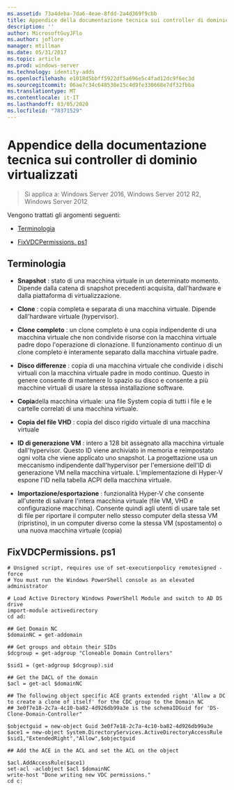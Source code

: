 ```yaml
---
ms.assetid: 73a4deba-7da6-4eae-8fdd-2a4d369f9cbb
title: Appendice della documentazione tecnica sui controller di dominio virtualizzati
description: ''
author: MicrosoftGuyJFlo
ms.author: joflore
manager: mtillman
ms.date: 05/31/2017
ms.topic: article
ms.prod: windows-server
ms.technology: identity-adds
ms.openlocfilehash: e1018d5bbff5922df5a696e5c4fad12dc9f6ec3d
ms.sourcegitcommit: 06ae7c34c648538e15c4d9fe330668e7df32fbba
ms.translationtype: MT
ms.contentlocale: it-IT
ms.lasthandoff: 03/05/2020
ms.locfileid: "78371529"
---
```

# <a name="virtualized-domain-controller-technical-reference-appendix"></a>Appendice della documentazione tecnica sui controller di dominio virtualizzati

>Si applica a: Windows Server 2016, Windows Server 2012 R2, Windows Server 2012

Vengono trattati gli argomenti seguenti:  
  
-   [Terminologia](../../../ad-ds/reference/virtual-dc/../../../ad-ds/reference/virtual-dc/Virtualized-Domain-Controller-Technical-Reference-Appendix.md#BKMK_Terms)  
  
-   [FixVDCPermissions. ps1](../../../ad-ds/reference/virtual-dc/../../../ad-ds/reference/virtual-dc/Virtualized-Domain-Controller-Technical-Reference-Appendix.md#BKMK_FixPDCPerms)  
  
## <a name="BKMK_Terms"></a>Terminologia  
  
-   **Snapshot** : stato di una macchina virtuale in un determinato momento. Dipende dalla catena di snapshot precedenti acquisita, dall'hardware e dalla piattaforma di virtualizzazione.  
  
-   **Clone** : copia completa e separata di una macchina virtuale. Dipende dall'hardware virtuale (hypervisor).  
  
-   **Clone completo** : un clone completo è una copia indipendente di una macchina virtuale che non condivide risorse con la macchina virtuale padre dopo l'operazione di clonazione. Il funzionamento continuo di un clone completo è interamente separato dalla macchina virtuale padre.  
  
-   **Disco differenze** : copia di una macchina virtuale che condivide i dischi virtuali con la macchina virtuale padre in modo continuo. Questo in genere consente di mantenere lo spazio su disco e consente a più macchine virtuali di usare la stessa installazione software.  
  
-   **Copia**della macchina virtuale: una file System copia di tutti i file e le cartelle correlati di una macchina virtuale.  
  
-   **Copia del file VHD** : copia del disco rigido virtuale di una macchina virtuale  
  
-   **ID di generazione VM** : intero a 128 bit assegnato alla macchina virtuale dall'hypervisor. Questo ID viene archiviato in memoria e reimpostato ogni volta che viene applicato uno snapshot. La progettazione usa un meccanismo indipendente dall'hypervisor per l'emersione dell'ID di generazione VM nella macchina virtuale. L'implementazione di Hyper-V espone l'ID nella tabella ACPI della macchina virtuale.  
  
-   **Importazione/esportazione** : funzionalità Hyper-V che consente all'utente di salvare l'intera macchina virtuale (file VM, VHD e configurazione macchina). Consente quindi agli utenti di usare tale set di file per riportare il computer nello stesso computer della stessa VM (ripristino), in un computer diverso come la stessa VM (spostamento) o una nuova macchina virtuale (copia)  
  
## <a name="BKMK_FixPDCPerms"></a>FixVDCPermissions. ps1  
  
```  
# Unsigned script, requires use of set-executionpolicy remotesigned -force  
# You must run the Windows PowerShell console as an elevated administrator  
  
# Load Active Directory Windows PowerShell Module and switch to AD DS drive  
import-module activedirectory  
cd ad:  
  
## Get Domain NC  
$domainNC = get-addomain  
  
## Get groups and obtain their SIDs   
$dcgroup = get-adgroup "Cloneable Domain Controllers"  
  
$sid1 = (get-adgroup $dcgroup).sid  
  
## Get the DACL of the domain  
$acl = get-acl $domainNC  
  
## The following object specific ACE grants extended right 'Allow a DC to create a clone of itself' for the CDC group to the Domain NC  
## 3e0f7e18-2c7a-4c10-ba82-4d926db99a3e is the schemaIDGuid for 'DS-Clone-Domain-Controller"  
  
$objectguid = new-object Guid 3e0f7e18-2c7a-4c10-ba82-4d926db99a3e  
$ace1 = new-object System.DirectoryServices.ActiveDirectoryAccessRule $sid1,"ExtendedRight","Allow",$objectguid  
  
## Add the ACE in the ACL and set the ACL on the object   
  
$acl.AddAccessRule($ace1)  
set-acl -aclobject $acl $domainNC  
write-host "Done writing new VDC permissions."  
cd c:   
```  
  


